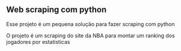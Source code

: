 ## Web scraping com python

Esse projeto é um pequena solução para fazer scraping com python

O projeto é um scraping do site da NBA para montar um ranking dos jogadores por estatisticas

### 